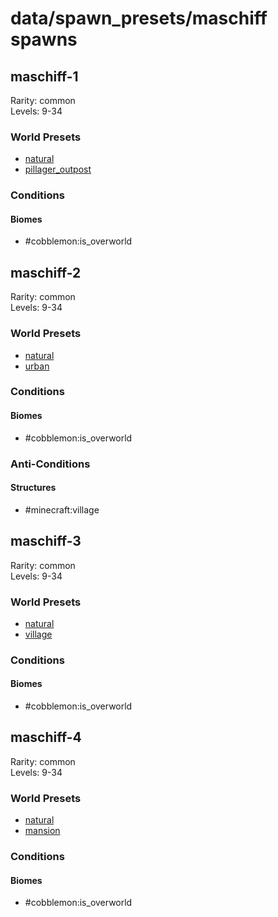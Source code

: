 # data/spawn_presets/maschiff spawns  
  
## maschiff-1  
Rarity: common  
Levels: 9-34  
  
### World Presets  
* [natural](/data/world_presets/natural.md)  
* [pillager_outpost](/data/world_presets/pillager_outpost.md)  
  
### Conditions  
  
#### Biomes  
  * #cobblemon:is_overworld
  
  
## maschiff-2  
Rarity: common  
Levels: 9-34  
  
### World Presets  
* [natural](/data/world_presets/natural.md)  
* [urban](/data/world_presets/urban.md)  
  
### Conditions  
  
#### Biomes  
  * #cobblemon:is_overworld
  
  
### Anti-Conditions  
  
#### Structures  
  * #minecraft:village
  
  
## maschiff-3  
Rarity: common  
Levels: 9-34  
  
### World Presets  
* [natural](/data/world_presets/natural.md)  
* [village](/data/world_presets/village.md)  
  
### Conditions  
  
#### Biomes  
  * #cobblemon:is_overworld
  
  
## maschiff-4  
Rarity: common  
Levels: 9-34  
  
### World Presets  
* [natural](/data/world_presets/natural.md)  
* [mansion](/data/world_presets/mansion.md)  
  
### Conditions  
  
#### Biomes  
  * #cobblemon:is_overworld
  

